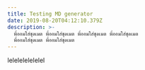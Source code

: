 ```yaml
---
title: Testing MD generator
date: 2019-08-20T04:12:10.379Z
description: >-
  พี่ออมใส่ชุดเมต พี่ออมใส่ชุดเมต พี่ออมใส่ชุดเมต พี่ออมใส่ชุดเมต
  พี่ออมใส่ชุดเมต พี่ออมใส่ชุดเมต
---
```

lelelelelelelel
